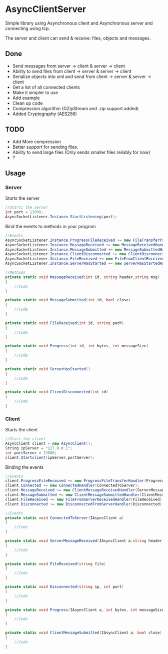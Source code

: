 # AsyncClientServer
Simple library using Asynchronous client and Asynchronous server and connecting using tcp.

The server and client can send & receive: files, objects and messages.

## Done
- Send messages from server -> client & server -> client
- Ability to send files from client -> server & server -> client
- Serialize objects into xml and send from client -> server & server -> client
- Get a list of all connected clients
- Make it simpler to use
- Add example
- Clean up code
- Compression algorithm (GZipStream and .zip support added)
- Added Cryptography (AES256)

## TODO
- Add More compression
- Better support for sending files.
- Ability to send large files (Only sends smaller files reliably for now)
- ?

## Usage
### Server

Starts the server
```C#
//Starts the server
int port = 13000;
AsyncSocketListener.Instance.StartListening(port);
```

Bind the events to methods in your program
```C#
//Events
AsyncSocketListener.Instance.ProgressFileReceived += new FileTransferProgressHandler(Progress);
AsyncSocketListener.Instance.MessageReceived += new MessageReceivedHandler(MessageReceived);
AsyncSocketListener.Instance.MessageSubmitted += new MessageSubmittedHandler(MessageSubmitted);
AsyncSocketListener.Instance.ClientDisconnected += new ClientDisconnectedHandler(ClientDisconnected);
AsyncSocketListener.Instance.FileReceived += new FileFromClientReceivedHandler(FileReceived);
AsyncSocketListener.Instance.ServerHasStarted += new ServerHasStartedHandler(ServerHasStarted);
```
```C#
//Methods
private static void MessageReceived(int id, string header,string msg)
{
	//Code
}

private static void MessageSubmitted(int id, bool close)
{	
	//Code
}

private static void FileReceived(int id, string path)
{
	//Code
}

private static void Progress(int id, int bytes, int messageSize)
{
	//Code
}

private static void ServerHasStarted()
{
	//Code
}

private static void ClientDisconnected(int id)
{
	//Code
}
```

### Client

Starts the client
```C#
//Start the client
AsyncClient client = new AsyncClient();
String ipServer = "127.0.0.1";
int portServer = 13000;
client.Startclient(ipServer,portServer);
```

Binding the events
```C#
//Events
client.ProgressFileReceived += new ProgressFileTransferHandler(Progress);
client.Connected += new ConnectedHandler(ConnectedToServer);
client.MessageReceived += new ClientMessageReceivedHandler(ServerMessageReceived);
client.MessageSubmitted += new ClientMessageSubmittedHandler(ClientMessageSubmitted);
client.FileReceived += new FileFromServerReceivedHandler(FileReceived);
client.Disconnected += new DisconnectedFromServerHandler(Disconnected);
```

```C#
//Events
private static void ConnectedToServer(IAsyncClient a)
{
	//Code
}

private static void ServerMessageReceived(IAsyncClient a,string header, String msg)
{
	//Code
}

private static void FileReceived(string file)
{
	//Code
}

private static void Disconnected(string ip, int port)
{
	//Code
}

private static void Progress(IAsyncClient a, int bytes, int messageSize)
{
	//Code
}

private static void ClientMessageSubmitted(IAsyncClient a, bool close)
{
	//Code
}
```
